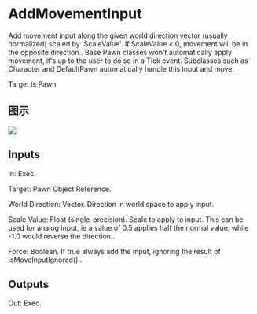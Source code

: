 # AddMovementInput

Add movement input along the given world direction vector (usually normalized) scaled by 'ScaleValue'. If ScaleValue < 0, movement will be in the opposite direction.. Base Pawn classes won't automatically apply movement, it's up to the user to do so in a Tick event. Subclasses such as Character and DefaultPawn automatically handle this input and move.

Target is Pawn

## 图示

![]($-20221218-20191441.png)

## Inputs

In: Exec.

Target: Pawn Object Reference.

World Direction: Vector. Direction in world space to apply input.

Scale Value: Float (single-precision). Scale to apply to input. This can be used for analog input, ie a value of 0.5 applies half the normal value, while -1.0 would reverse the direction..

Force: Boolean. If true always add the input, ignoring the result of IsMoveInputIgnored()..  

## Outputs

Out: Exec.

